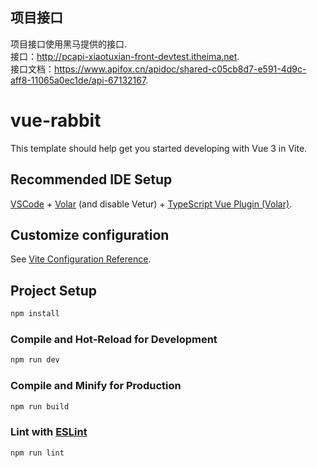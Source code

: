 ## 项目接口
项目接口使用黑马提供的接口.  
接口：http://pcapi-xiaotuxian-front-devtest.itheima.net.  
接口文档：https://www.apifox.cn/apidoc/shared-c05cb8d7-e591-4d9c-aff8-11065a0ec1de/api-67132167.

# vue-rabbit

This template should help get you started developing with Vue 3 in Vite.

## Recommended IDE Setup

[VSCode](https://code.visualstudio.com/) + [Volar](https://marketplace.visualstudio.com/items?itemName=Vue.volar) (and disable Vetur) + [TypeScript Vue Plugin (Volar)](https://marketplace.visualstudio.com/items?itemName=Vue.vscode-typescript-vue-plugin).

## Customize configuration

See [Vite Configuration Reference](https://vitejs.dev/config/).

## Project Setup

```sh
npm install
```

### Compile and Hot-Reload for Development

```sh
npm run dev
```

### Compile and Minify for Production

```sh
npm run build
```

### Lint with [ESLint](https://eslint.org/)

```sh
npm run lint
```
